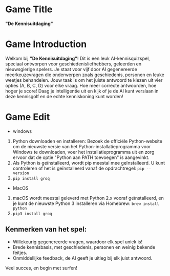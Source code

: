 # Game Title
**"De Kennisuitdaging"**

# Game Introduction
Welkom bij **"De Kennisuitdaging"**! Dit is een leuk AI-kennisquizspel, speciaal ontworpen voor geschiedenisliefhebbers, geleerden en nieuwsgierige spelers. Je staat voor vijf door AI gegenereerde meerkeuzevragen die onderwerpen zoals geschiedenis, personen en leuke weetjes behandelen. Jouw taak is om het juiste antwoord te kiezen uit vier opties (A, B, C, D) voor elke vraag. Hoe meer correcte antwoorden, hoe hoger je score! Daag je intelligentie uit en kijk of je de AI kunt verslaan in deze kennisgolf en de echte kenniskoning kunt worden!

# Game Edit
- windows
1. Python downloaden en installeren: Bezoek de officiële Python-website om de nieuwste versie van het Python-installatieprogramma voor Windows te downloaden, voer het installatieprogramma uit en zorg ervoor dat de optie "Python aan PATH toevoegen" is aangevinkt. 
2. Als Python is geïnstalleerd, wordt pip meestal mee geïnstalleerd. U kunt controleren of het is geïnstalleerd vanaf de opdrachtregel: `pip -- version`
3. `pip install groq`

- MacOS
1. macOS wordt meestal geleverd met Python 2.x vooraf geïnstalleerd, en je kunt de nieuwste Python 3 installeren via Homebrew: `brew install python`
2. `pip3 install groq`

## Kenmerken van het spel:
- Willekeurig gegenereerde vragen, waardoor elk spel uniek is!
- Brede kennisbasis, met geschiedenis, personen en weinig bekende feitjes.
- Onmiddellijke feedback, de AI geeft je uitleg bij elk juist antwoord.

Veel succes, en begin met surfen!